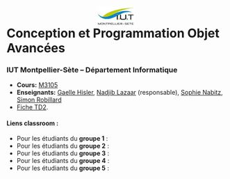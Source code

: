 # <img src="ressources/logo.jpeg" width="17%" style="margin:auto;display:block;"/> Conception et Programmation Objet Avancées 
### IUT Montpellier-Sète – Département Informatique
* **Cours:** [M3105](https://github.com/IUTInfoMontpSete-M3105/Ressources)
* **Enseignants:** [Gaelle Hisler](mailto:gaelle.Hisler@umontpellier.fr), [Nadjib Lazaar](mailto:nadjib.lazaar@umontpellier.fr) (responsable), [Sophie Nabitz](mailto:sophie.nabitz@univ-avignon.fr), [Simon Robillard](mailto:simon.robillard@umontpellier.fr) 
* [Fiche TD2](TD2.pdf).

#### Liens classroom :
* Pour les étudiants du **groupe 1** : 
* Pour les étudiants du **groupe 2** : 
* Pour les étudiants du **groupe 3** : 
* Pour les étudiants du **groupe 4** : 
* Pour les étudiants du **groupe 5** : 


